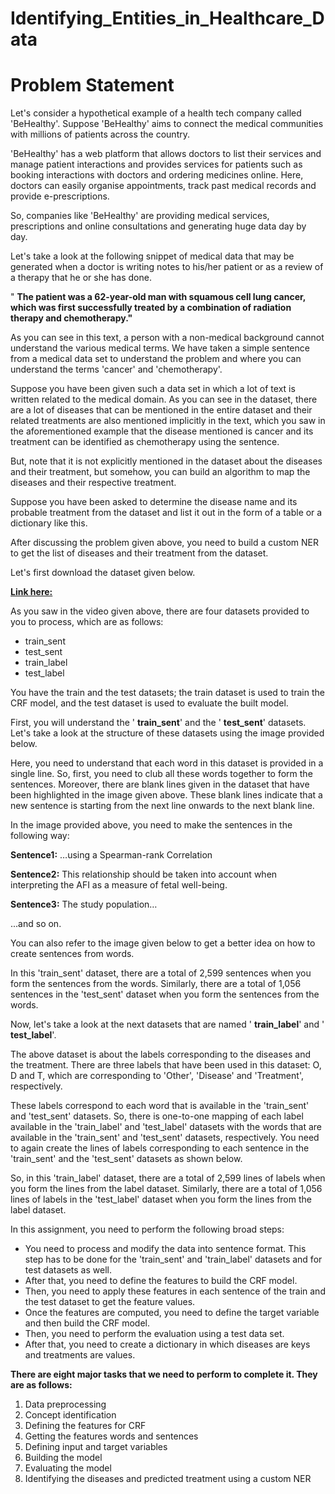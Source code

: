 # Identifying_Entities_in_Healthcare_Data
##
# **Problem Statement**

Let's consider a hypothetical example of a health tech company called 'BeHealthy'. Suppose 'BeHealthy' aims to connect the medical communities with millions of patients across the country.

'BeHealthy' has a web platform that allows doctors to list their services and manage patient interactions and provides services for patients such as booking interactions with doctors and ordering medicines online. Here, doctors can easily organise appointments, track past medical records and provide e-prescriptions.

So, companies like 'BeHealthy' are providing medical services, prescriptions and online consultations and generating huge data day by day.

Let's take a look at the following snippet of medical data that may be generated when a doctor is writing notes to his/her patient or as a review of a therapy that he or she has done.

" **The patient was a 62-year-old man with squamous cell lung cancer, which was first successfully treated by a combination of radiation therapy and chemotherapy."**

As you can see in this text, a person with a non-medical background cannot understand the various medical terms. We have taken a simple sentence from a medical data set to understand the problem and where you can understand the terms 'cancer' and 'chemotherapy'.

Suppose you have been given such a data set in which a lot of text is written related to the medical domain. As you can see in the dataset, there are a lot of diseases that can be mentioned in the entire dataset and their related treatments are also mentioned implicitly in the text, which you saw in the aforementioned example that the disease mentioned is cancer and its treatment can be identified as chemotherapy using the sentence.

But, note that it is not explicitly mentioned in the dataset about the diseases and their treatment, but somehow, you can build an algorithm to map the diseases and their respective treatment.

Suppose you have been asked to determine the disease name and its probable treatment from the dataset and list it out in the form of a table or a dictionary like this.

After discussing the problem given above, you need to build a custom NER to get the list of diseases and their treatment from the dataset.

Let's first download the dataset given below.

**[Link here:](https://drive.google.com/drive/folders/1wmaYO0X5T1mzenT1xwGfDaLXe52OkIn0?usp=sharing )**

As you saw in the video given above, there are four datasets provided to you to process, which are as follows:

- train\_sent
- test\_sent
- train\_label
- test\_label

You have the train and the test datasets; the train dataset is used to train the CRF model, and the test dataset is used to evaluate the built model.

First, you will understand the ' **train\_sent**' and the ' **test\_sent**' datasets. Let's take a look at the structure of these datasets using the image provided below.

Here, you need to understand that each word in this dataset is provided in a single line. So, first, you need to club all these words together to form the sentences. Moreover, there are blank lines given in the dataset that have been highlighted in the image given above. These blank lines indicate that a new sentence is starting from the next line onwards to the next blank line.

In the image provided above, you need to make the sentences in the following way:

**Sentence1:** …using a Spearman-rank Correlation

**Sentence2:** This relationship should be taken into account when interpreting the AFI as a measure of fetal well-being.

**Sentence3:** The study population…

...and so on.

You can also refer to the image given below to get a better idea on how to create sentences from words.

In this 'train\_sent' dataset, there are a total of 2,599 sentences when you form the sentences from the words. Similarly, there are a total of 1,056 sentences in the 'test\_sent' dataset when you form the sentences from the words.

Now, let's take a look at the next datasets that are named ' **train\_label**' and ' **test\_label**'.

The above dataset is about the labels corresponding to the diseases and the treatment. There are three labels that have been used in this dataset: O, D and T, which are corresponding to 'Other', 'Disease' and 'Treatment', respectively.

These labels correspond to each word that is available in the 'train\_sent' and 'test\_sent' datasets. So, there is one-to-one mapping of each label available in the 'train\_label' and 'test\_label' datasets with the words that are available in the 'train\_sent' and 'test\_sent' datasets, respectively. You need to again create the lines of labels corresponding to each sentence in the 'train\_sent' and the 'test\_sent' datasets as shown below.

So, in this 'train\_label' dataset, there are a total of 2,599 lines of labels when you form the lines from the label dataset. Similarly, there are a total of 1,056 lines of labels in the 'test\_label' dataset when you form the lines from the label dataset.

In this assignment, you need to perform the following broad steps:

- You need to process and modify the data into sentence format. This step has to be done for the 'train\_sent' and 'train\_label' datasets and for test datasets as well.
- After that, you need to define the features to build the CRF model.
- Then, you need to apply these features in each sentence of the train and the test dataset to get the feature values.
- Once the features are computed, you need to define the target variable and then build the CRF model.
- Then, you need to perform the evaluation using a test data set.
- After that, you need to create a dictionary in which diseases are keys and treatments are values.

**There are eight major tasks that we need to perform to complete it. They are as follows:**

1. Data preprocessing
2. Concept identification
3. Defining the features for CRF
4. Getting the features words and sentences
5. Defining input and target variables
6. Building the model
7. Evaluating the model
8. Identifying the diseases and predicted treatment using a custom NER

